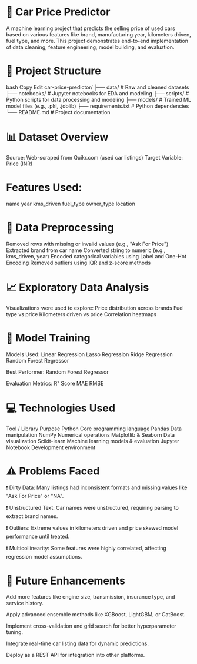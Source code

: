 # 🚗 Car Price Predictor
A machine learning project that predicts the selling price of used cars based on various features like brand, manufacturing year, kilometers driven, fuel type, and more. This project demonstrates end-to-end implementation of data cleaning, feature engineering, model building, and evaluation.

# 📁 Project Structure
bash
Copy
Edit
car-price-predictor/
├── data/                  # Raw and cleaned datasets
├── notebooks/             # Jupyter notebooks for EDA and modeling
├── scripts/               # Python scripts for data processing and modeling
├── models/                # Trained ML model files (e.g., .pkl, .joblib)
├── requirements.txt       # Python dependencies
└── README.md              # Project documentation

# 📊 Dataset Overview
Source: Web-scraped from Quikr.com (used car listings)
Target Variable: Price (INR)

# Features Used:
name
year
kms_driven
fuel_type
owner_type
location

# 🧹 Data Preprocessing
Removed rows with missing or invalid values (e.g., "Ask For Price")
Extracted brand from car name
Converted string to numeric (e.g., kms_driven, year)
Encoded categorical variables using Label and One-Hot Encoding
Removed outliers using IQR and z-score methods

# 📈 Exploratory Data Analysis
Visualizations were used to explore:
Price distribution across brands
Fuel type vs price
Kilometers driven vs price
Correlation heatmaps

# 🤖 Model Training
Models Used:
Linear Regression
Lasso Regression
Ridge Regression
Random Forest Regressor

Best Performer: Random Forest Regressor

Evaluation Metrics:
R² Score
MAE
RMSE

# 💻 Technologies Used
Tool / Library	Purpose
Python	Core programming language
Pandas	Data manipulation
NumPy	Numerical operations
Matplotlib & Seaborn	Data visualization
Scikit-learn	Machine learning models & evaluation
Jupyter Notebook	Development environment

# ⚠️ Problems Faced
❗ Dirty Data: Many listings had inconsistent formats and missing values like "Ask For Price" or "NA".

❗ Unstructured Text: Car names were unstructured, requiring parsing to extract brand names.

❗ Outliers: Extreme values in kilometers driven and price skewed model performance until treated.

❗ Multicollinearity: Some features were highly correlated, affecting regression model assumptions.

# 🔮 Future Enhancements
Add more features like engine size, transmission, insurance type, and service history.

Apply advanced ensemble methods like XGBoost, LightGBM, or CatBoost.

Implement cross-validation and grid search for better hyperparameter tuning.

Integrate real-time car listing data for dynamic predictions.

Deploy as a REST API for integration into other platforms.
